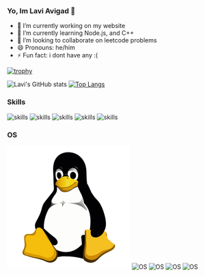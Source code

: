 ### Yo, Im Lavi Avigad 👋

- 🔭 I’m currently working on my website
- 🌱 I’m currently learning Node.js, and C++
- 👯 I’m looking to collaborate on leetcode problems
- 😄 Pronouns: he/him
- ⚡ Fun fact: i dont have any :(


[![trophy](https://github-profile-trophy.vercel.app/?username=ryo-ma&theme=onedark)](https://github.com/ryo-ma/github-profile-trophy)



![Lavi's GitHub stats](https://github-readme-stats.vercel.app/api?username=lavibash&show_icons=true&theme=synthwave)
[![Top Langs](https://github-readme-stats.vercel.app/api/top-langs/?username=lavibash&exclude_repo=github-readme-stats,anuraghazra.github.io)](https://github.com/anuraghazra/github-readme-stats)

### Skills

![skills](https://camo.githubusercontent.com/abcae961b37dc6b365468ad37e54ccd373e875cb7ab12aa39f3231c39d579497/68747470733a2f2f7777772e692d70726f6772616d6d65722e696e666f2f696d616765732f73746f726965732f4e6577732f323031352f4d61722f412f6a7570797465722e6a7067)
![skills](https://camo.githubusercontent.com/5b4421dacef3d02185aeafc6890af674e58fa50872c8b933fe72c853882f7614/68747470733a2f2f75706c6f61642e77696b696d656469612e6f72672f77696b6970656469612f636f6d6d6f6e732f632f63332f507974686f6e2d6c6f676f2d6e6f746578742e737667)
![skills](https://camo.githubusercontent.com/e65fc6594c65966d188bb0444dc63ec46cb624c78f161a19a5bc847692a07da8/68747470733a2f2f7062732e7477696d672e636f6d2f70726f66696c655f696d616765732f313332373334383538313337323537353734342f364d334c6c3168715f343030783430302e6a7067)
![skills](https://camo.githubusercontent.com/a005ebd48ddc50261d67d0983ce991b074fa965ad81b0034d687387471e9937b/68747470733a2f2f6272616e646570732e636f6d2f69636f6e2d646f776e6c6f61642f482f48746d6c2d352d69636f6e2d766563746f722d30312e737667)
![skills](https://camo.githubusercontent.com/8d29509cce036cff9a0164e583d093c932baae97caa19284d020d2dfe461a716/68747470733a2f2f69636f6e2d6c6962726172792e636f6d2f696d616765732f6373732d69636f6e2d706e672f6373732d69636f6e2d706e672d302e6a7067)


### OS

![OS](https://raw.githubusercontent.com/github/explore/80688e429a7d4ef2fca1e82350fe8e3517d3494d/topics/linux/linux.png)
![OS](https://camo.githubusercontent.com/abcae961b37dc6b365468ad37e54ccd373e875cb7ab12aa39f3231c39d579497/68747470733a2f2f7777772e692d70726f6772616d6d65722e696e666f2f696d616765732f73746f726965732f4e6577732f323031352f4d61722f412f6a7570797465722e6a7067)
![OS](https://camo.githubusercontent.com/1708ce976581ff41a169dc4d3161d41b91900ca2ea48db4950db36f9f45932af/68747470733a2f2f75706c6f61642e77696b696d656469612e6f72672f77696b6970656469612f636f6d6d6f6e732f392f39612f56697375616c5f53747564696f5f436f64655f312e33355f69636f6e2e737667)
![OS](https://camo.githubusercontent.com/07218e93eeb72d2ee77a212c8b44c5abad59d12de8980b01372fa65c71d89953/68747470733a2f2f63646e2e776f726c64766563746f726c6f676f2e636f6d2f6c6f676f732f7375626c696d652d746578742e737667)
![OS](https://imgs.search.brave.com/gGhDhukAlmNA6_OwPX3ywzAKyeGcMlI2ll0vrWd4RQs/rs:fit:605:300:1/g:ce/aHR0cHM6Ly93d3cu/Z3JvdHRlZHViYXJi/dS5mci9jb250ZW50/L2ltYWdlcy8yMDIw/LzAyL3ZpbS1sb2dv/LnBuZw)
